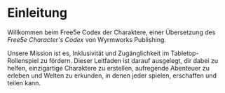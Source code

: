 # Einleitung

Willkommen beim Free5e Codex der Charaktere, einer Übersetzung des _Free5e Character's Codex_ von Wyrmworks Publishing.

Unsere Mission ist es, Inklusivität und Zugänglichkeit im Tabletop-Rollenspiel zu fördern.
Dieser Leitfaden ist darauf ausgelegt, dir dabei zu helfen, einzigartige Charaktere zu erstellen, aufregende Abenteuer zu erleben und Welten zu erkunden, in denen jeder spielen, erschaffen und teilen kann.

<!-- TODO Überarbeiten, sobald wir eine Entscheidung zum Gendern getroffen haben -->
